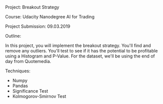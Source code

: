 Project: Breakout Strategy

Course: Udacity Nanodegree AI for Trading

Project Submission: 09.03.2019

Outline:

In this project, you will implement the breakout strategy. You'll find and remove any outliers. You'll test to see if it has the potential to be profitable using a Histogram and P-Value. For the dataset, we'll be using the end of day from Quotemedia.

Techniques:
- Numpy
- Pandas
- Significance Test
- Kolmogorov-Smirnov Test
